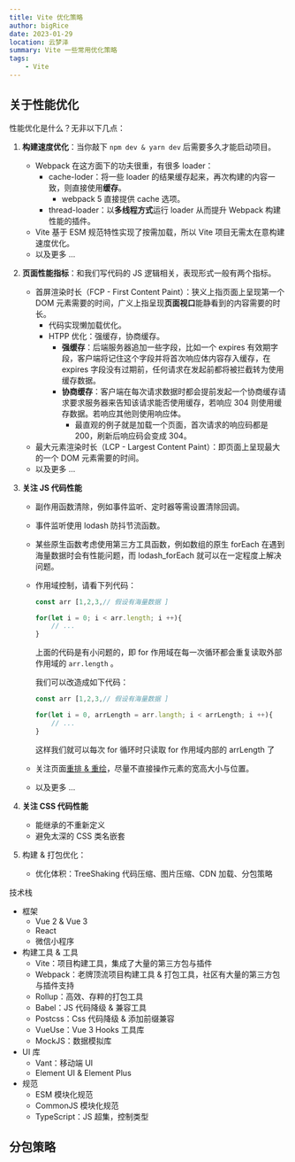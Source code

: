```yaml
---
title: Vite 优化策略
author: bigRice
date: 2023-01-29
location: 云梦泽
summary: Vite 一些常用优化策略
tags:
    - Vite
---
```




## 关于性能优化

性能优化是什么？无非以下几点：

1. **构建速度优化**：当你敲下 `npm dev & yarn dev` 后需要多久才能启动项目。

    - Webpack 在这方面下的功夫很重，有很多 loader：
        - cache-loder：将一些 loader 的结果缓存起来，再次构建的内容一致，则直接使用**缓存**。
            - webpack 5 直接提供 cache 选项。
        - thread-loader：以**多线程方式**运行 loader 从而提升 Webpack 构建性能的插件。
    - Vite 基于 ESM 规范特性实现了按需加载，所以 Vite 项目无需太在意构建速度优化。
    - 以及更多 ...

2. **页面性能指标**：和我们写代码的 JS 逻辑相关，表现形式一般有两个指标。

    - 首屏渲染时长（FCP - First Content Paint）：狭义上指页面上呈现第一个 DOM 元素需要的时间，广义上指呈现**页面视口**能静看到的内容需要的时长。
        - 代码实现懒加载优化。
        - HTPP 优化：强缓存，协商缓存。
            - **强缓存**：后端服务器追加一些字段，比如一个 expires  有效期字段，客户端将记住这个字段并将首次响应体内容存入缓存，在 expires 字段没有过期前，任何请求在发起前都将被拦截转为使用缓存数据。
            - **协商缓存**：客户端在每次请求数据时都会提前发起一个协商缓存请求要求服务器来告知该请求能否使用缓存，若响应 304 则使用缓存数据。若响应其他则使用响应体。
                - 最直观的例子就是加载一个页面，首次请求的响应码都是 200，刷新后响应码会变成 304。
    - 最大元素渲染时长（LCP - Largest Content Paint）：即页面上呈现最大的一个 DOM 元素需要的时间。
    - 以及更多 ...

3. **关注 JS 代码性能**

    - 副作用函数清除，例如事件监听、定时器等需设置清除回调。

    - 事件监听使用 lodash 防抖节流函数。

    - 某些原生函数考虑使用第三方工具函数，例如数组的原生 forEach 在遇到海量数据时会有性能问题，而 lodash_forEach 就可以在一定程度上解决问题。

    - 作用域控制，请看下列代码：

        ```js
        const arr [1,2,3,// 假设有海量数据 ]
        
        for(let i = 0; i < arr.length; i ++){
            // ...
        }
        ```

        上面的代码是有小问题的，即 for 作用域在每一次循环都会重复读取外部作用域的 `arr.length` 。

        我们可以改造成如下代码：

        ```js
        const arr [1,2,3,// 假设有海量数据 ]
        
        for(let i = 0, arrLength = arr.langth; i < arrLength; i ++){
            // ...
        }
        ```

        这样我们就可以每次 for 循环时只读取 for 作用域内部的 arrLength 了

    - 关注页面[重排 & 重绘](https://zhuanlan.zhihu.com/p/377073521)，尽量不直接操作元素的宽高大小与位置。

    - 以及更多 ...

4. **关注 CSS 代码性能**

    - 能继承的不重新定义
    - 避免太深的 CSS 类名嵌套

5. 构建 & 打包优化：

    - 优化体积：TreeShaking 代码压缩、图片压缩、CDN 加载、分包策略



技术栈

- 框架
    - Vue 2 & Vue 3
    - React
    - 微信小程序
- 构建工具 & 工具
    - Vite：项目构建工具，集成了大量的第三方包与插件
    - Webpack：老牌顶流项目构建工具 & 打包工具，社区有大量的第三方包与插件支持
    - Rollup：高效、存粹的打包工具
    - Babel：JS 代码降级 & 兼容工具
    - Postcss：Css 代码降级 & 添加前缀兼容
    - VueUse：Vue 3 Hooks 工具库
    - MockJS：数据模拟库
- UI 库
    - Vant：移动端 UI
    - Element UI & Element Plus
- 规范
    - ESM 模块化规范
    - CommonJS 模块化规范
    - TypeScript：JS 超集，控制类型



## 分包策略





